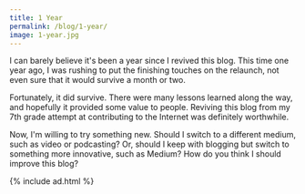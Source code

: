 ```yaml
---
title: 1 Year
permalink: /blog/1-year/
image: 1-year.jpg
---
```


I can barely believe it's been a year since I revived this blog. This time one year ago, I was rushing to put the finishing touches on the relaunch, not even sure that it would survive a month or two.

Fortunately, it did survive. There were many lessons learned along the way, and hopefully it provided some value to people. Reviving this blog from my 7th grade attempt at contributing to the Internet was definitely worthwhile.

Now, I'm willing to try something new. Should I switch to a different medium, such as video or podcasting? Or, should I keep with blogging but switch to something more innovative, such as Medium? How do you think I should improve this blog?

{% include ad.html %}